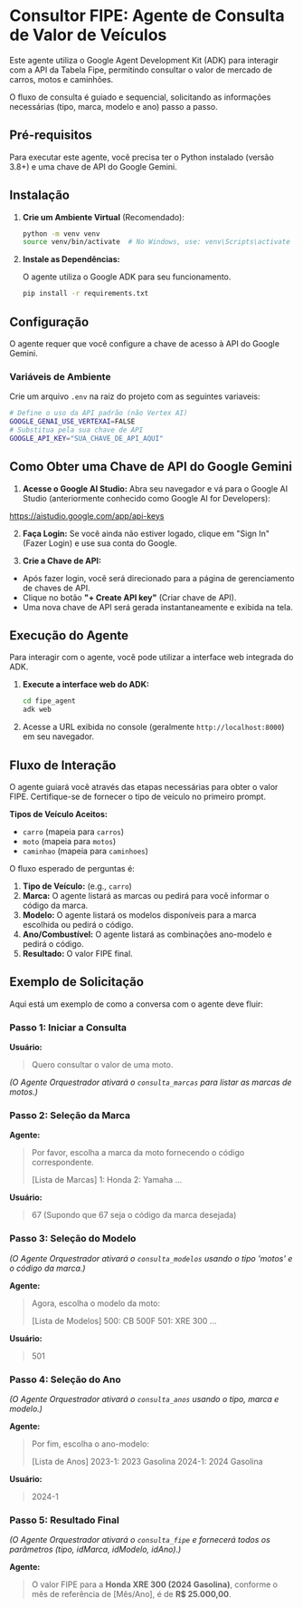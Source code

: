 # Consultor FIPE: Agente de Consulta de Valor de Veículos

Este agente utiliza o Google Agent Development Kit (ADK) para interagir com a API da Tabela Fipe, permitindo consultar o valor de mercado de carros, motos e caminhões.

O fluxo de consulta é guiado e sequencial, solicitando as informações necessárias (tipo, marca, modelo e ano) passo a passo.

## Pré-requisitos

Para executar este agente, você precisa ter o Python instalado (versão 3.8+) e uma chave de API do Google Gemini.

## Instalação

1.  **Crie um Ambiente Virtual** (Recomendado):

    ```bash
    python -m venv venv
    source venv/bin/activate  # No Windows, use: venv\Scripts\activate
    ```

2.  **Instale as Dependências:**

    O agente utiliza o Google ADK para seu funcionamento.

    ```bash
    pip install -r requirements.txt
    ```

## Configuração

O agente requer que você configure a chave de acesso à API do Google Gemini.

### Variáveis de Ambiente

Crie um arquivo `.env` na raiz do projeto com as seguintes variaveis:

```bash
# Define o uso da API padrão (não Vertex AI)
GOOGLE_GENAI_USE_VERTEXAI=FALSE
# Substitua pela sua chave de API
GOOGLE_API_KEY="SUA_CHAVE_DE_API_AQUI"
```

## Como Obter uma Chave de API do Google Gemini

1. **Acesse o Google AI Studio:**
  Abra seu navegador e vá para o Google AI Studio (anteriormente conhecido como Google AI for Developers):
   
 https://aistudio.google.com/app/api-keys 

2. **Faça Login:**
  Se você ainda não estiver logado, clique em "Sign In" (Fazer Login) e use sua conta do Google.

3. **Crie a Chave de API:**
  *  Após fazer login, você será direcionado para a página de gerenciamento de chaves de API.
  *  Clique no botão **"+ Create API key"** (Criar chave de API).
  *  Uma nova chave de API será gerada instantaneamente e exibida na tela.

## Execução do Agente

Para interagir com o agente, você pode utilizar a interface web integrada do ADK.

1.  **Execute a interface web do ADK:**

    ```bash
    cd fipe_agent
    adk web 
    ```

2.  Acesse a URL exibida no console (geralmente `http://localhost:8000`) em seu navegador.

## Fluxo de Interação

O agente guiará você através das etapas necessárias para obter o valor FIPE. Certifique-se de fornecer o tipo de veículo no primeiro prompt.

**Tipos de Veículo Aceitos:**
*   `carro` (mapeia para `carros`)
*   `moto` (mapeia para `motos`)
*   `caminhao` (mapeia para `caminhoes`)

O fluxo esperado de perguntas é:

1.  **Tipo de Veículo:** (e.g., `carro`)
2.  **Marca:** O agente listará as marcas ou pedirá para você informar o código da marca.
3.  **Modelo:** O agente listará os modelos disponíveis para a marca escolhida ou pedirá o código.
4.  **Ano/Combustível:** O agente listará as combinações ano-modelo e pedirá o código.
5.  **Resultado:** O valor FIPE final.

## Exemplo de Solicitação

Aqui está um exemplo de como a conversa com o agente deve fluir:

### Passo 1: Iniciar a Consulta

**Usuário:**
> Quero consultar o valor de uma moto.

*(O Agente Orquestrador ativará o `consulta_marcas` para listar as marcas de motos.)*

### Passo 2: Seleção da Marca

**Agente:**
> Por favor, escolha a marca da moto fornecendo o código correspondente.
>
> [Lista de Marcas]
> 1: Honda
> 2: Yamaha
> ...

**Usuário:**
> 67 (Supondo que 67 seja o código da marca desejada)

### Passo 3: Seleção do Modelo

*(O Agente Orquestrador ativará o `consulta_modelos` usando o tipo 'motos' e o código da marca.)*

**Agente:**
> Agora, escolha o modelo da moto:
>
> [Lista de Modelos]
> 500: CB 500F
> 501: XRE 300
> ...

**Usuário:**
> 501

### Passo 4: Seleção do Ano

*(O Agente Orquestrador ativará o `consulta_anos` usando o tipo, marca e modelo.)*

**Agente:**
> Por fim, escolha o ano-modelo:
>
> [Lista de Anos]
> 2023-1: 2023 Gasolina
> 2024-1: 2024 Gasolina

**Usuário:**
> 2024-1

### Passo 5: Resultado Final

*(O Agente Orquestrador ativará o `consulta_fipe` e fornecerá todos os parâmetros (tipo, idMarca, idModelo, idAno).)*

**Agente:**
> O valor FIPE para a **Honda XRE 300 (2024 Gasolina)**, conforme o mês de referência de [Mês/Ano], é de **R$ 25.000,00**.

